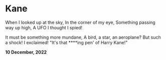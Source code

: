 # Kane

When I looked up at the sky,
In the corner of my eye,
Something passing way up high,
A UFO I thought I spied!

It must be something more mundane,
A bird, a star, an aeroplane?
But such a shock! I exclaimed!
"It's that ****ing pen' of Harry Kane!"

**10 December, 2022**

&nbsp;